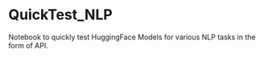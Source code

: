 # QuickTest_NLP
Notebook to quickly test HuggingFace Models for various NLP tasks in the form of API.
